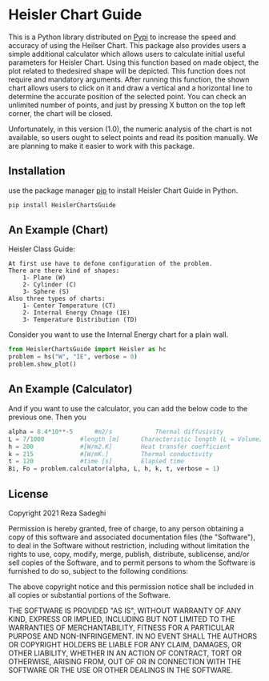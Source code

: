 # Heisler Chart Guide

This is a Python library distributed on [Pypi](https://pypi.org/project/HeislerChartsGuide/) to increase the speed and accuracy of using the Heilser Chart. This package also provides users a simple additional calculator which allows users to calculate initial useful parameters for Heisler Chart.
Using this function based on made object, the plot related to thedesired shape will be depicted. This function does not require and mandatory arguments. After running this function, the shown chart allows users to click on it and draw a vertical and a horizontal line to determine the accurate position of the selected point. You can check an unlimited number of points, and just by pressing X button on the top left corner, the chart will be closed.

Unfortunately, in this version (1.0), the numeric analysis of the chart is not available, so users ought to select points and read its position manually. We are planning to make it easier to work with this package.

## Installation
use the package manager [pip](https://pip.pypa.io/en/stable/) to install Heisler Chart Guide in Python.
```python
pip install HeislerChartsGuide
```

## An Example (Chart)

Heisler Class Guide:

    At first use have to defone configuration of the problem.
    There are there kind of shapes:
        1- Plane (W)
        2- Cylinder (C)
        3- Sphere (S)
    Also three types of charts:
        1- Center Temperature (CT)
        2- Internal Energy Chnage (IE)
        3- Temperature Distribution (TD)

Consider you want to use the Internal Energy chart for a plain wall.
```python
from HeislerChartsGuide import Heisler as hc
problem = hs("W", "IE", verbose = 0)
problem.show_plot()
```

## An Example (Calculator)
And if you want to use the calculator, you can add the below code to the previous one. Then you
```python
alpha = 8.4*10**-5 		#m2/s            Thermal diffusivity
L = 7/1000			#length [m]      Characteristic length (L = Volume/Area)
h = 200				#[W/m2.K]        Heat transfer coefficient
k = 215				#[W/mK.]         Thermal conductivity
t = 120				#time [s]        Elapsed time
Bi, Fo = problem.calculator(alpha, L, h, k, t, verbose = 1)
```
## License

Copyright 2021 Reza Sadeghi

Permission is hereby granted, free of charge, to any person obtaining a copy of 
this software and associated documentation files (the "Software"), to deal in 
the Software without restriction, including without limitation the rights to use, 
copy, modify, merge, publish, distribute, sublicense, and/or sell copies of the 
Software, and to permit persons to whom the Software is furnished to do so, 
subject to the following conditions:

The above copyright notice and this permission notice shall be included in all
copies or substantial portions of the Software.

THE SOFTWARE IS PROVIDED "AS IS", WITHOUT WARRANTY OF ANY KIND, EXPRESS OR 
IMPLIED, INCLUDING BUT NOT LIMITED TO THE WARRANTIES OF MERCHANTABILITY, 
FITNESS FOR A PARTICULAR PURPOSE AND NON-INFRINGEMENT. IN NO EVENT SHALL 
THE AUTHORS OR COPYRIGHT HOLDERS BE LIABLE FOR ANY CLAIM, DAMAGES, OR OTHER 
LIABILITY, WHETHER IN AN ACTION OF CONTRACT, TORT OR OTHERWISE, ARISING FROM, 
OUT OF OR IN CONNECTION WITH THE SOFTWARE OR THE USE OR OTHER DEALINGS IN THE 
SOFTWARE.

